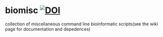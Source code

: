 # biomisc  [![DOI](https://zenodo.org/badge/DOI/10.5281/zenodo.4066846.svg)](https://doi.org/10.5281/zenodo.4066846)


collection of  miscellaneous command line bioinformatic scripts(see the wiki page for documentation and depedences) 
